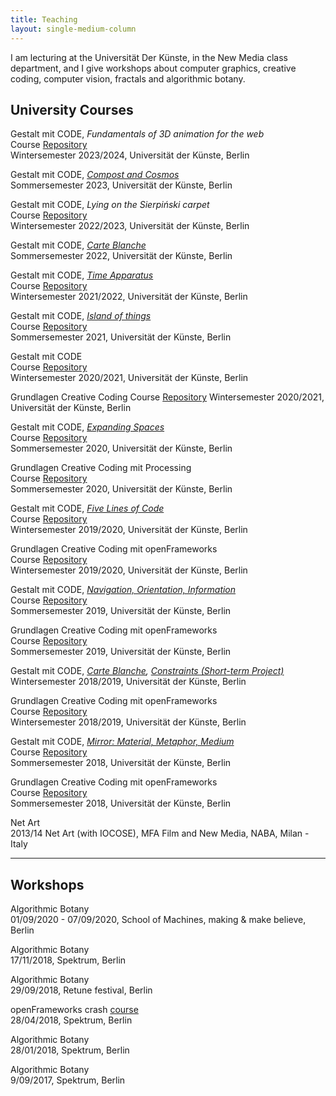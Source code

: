 ```yaml
---
title: Teaching
layout: single-medium-column
---
```



I am lecturing at the Universität Der Künste, in the New Media class department, and I give workshops about computer graphics, creative coding, computer vision, fractals and algorithmic botany.

## University Courses

Gestalt mit CODE, *Fundamentals of 3D animation for the web*  
Course [Repository](https://github.com/edap/udk-3d-web-fundamentals)  
Wintersemester 2023/2024, Universität der Künste, Berlin

Gestalt mit CODE, *[Compost and Cosmos](https://newmedia.udk-berlin.de/projects/2023-ss)*  
Sommersemester 2023, Universität der Künste, Berlin

Gestalt mit CODE, *Lying on the Sierpiński carpet*  
Course [Repository](https://github.com/edap/udk-lying-on-the-sierpinsky-carpet)  
Wintersemester 2022/2023, Universität der Künste, Berlin

Gestalt mit CODE, *[Carte Blanche](https://newmedia.udk-berlin.de/projects/2022-ss)*  
Sommersemester 2022, Universität der Künste, Berlin

Gestalt mit CODE, *[Time Apparatus](https://newmedia.udk-berlin.de/projects/2021-ws-e)*  
Course [Repository](https://github.com/edap/udk-shaders)  
Wintersemester 2021/2022, Universität der Künste, Berlin

Gestalt mit CODE, *[Island of things](https://newmedia.udk-berlin.de/projects/2021-ss)*  
Course [Repository](https://github.com/edap/udk-algorithms)  
Sommersemester 2021, Universität der Künste, Berlin

Gestalt mit CODE  
Course [Repository](https://github.com/edap/udk-creative-coding-processing)  
Wintersemester 2020/2021, Universität der Künste, Berlin

Grundlagen Creative Coding
Course [Repository](https://github.com/edap/udk-shaders)
Wintersemester 2020/2021, Universität der Künste, Berlin

Gestalt mit CODE, *[Expanding Spaces](https://newmedia.udk-berlin.de/projects/2020-ss)*  
Course [Repository](https://github.com/edap/udk-2020-cosmodrome)  
Sommersemester 2020, Universität der Künste, Berlin

Grundlagen Creative Coding mit Processing  
Course [Repository](https://github.com/edap/udk-2019-creative-coding)  
Sommersemester 2020, Universität der Künste, Berlin

Gestalt mit CODE, *[Five Lines of Code](https://newmedia.udk-berlin.de/projects/2019-ws-k2)*  
Course [Repository](https://github.com/edap/udk-2019-wintersemester-lines-from-rules)  
Wintersemester 2019/2020, Universität der Künste, Berlin

Grundlagen Creative Coding mit openFrameworks  
Course [Repository](https://github.com/edap/udk-creative-coding)  
Wintersemester 2019/2020, Universität der Künste, Berlin

Gestalt mit CODE, *[Navigation, Orientation, Information](https://newmedia.udk-berlin.de/projects/2019-ss)*  
Course [Repository](https://github.com/edap/udk-2019-find-your-way-out)  
Sommersemester 2019, Universität der Künste, Berlin

Grundlagen Creative Coding mit openFrameworks  
Course [Repository](https://github.com/edap/udk-2019-creative-coding)  
Sommersemester 2019, Universität der Künste, Berlin

Gestalt mit CODE, *[Carte Blanche](https://newmedia.udk-berlin.de/projects/2018-ws), [Constraints (Short-term Project)](https://newmedia.udk-berlin.de/projects/2018-ws-k)*  
Wintersemester 2018/2019, Universität der Künste, Berlin

Grundlagen Creative Coding mit openFrameworks  
Course [Repository](https://github.com/edap/intro-to-computer-vision)  
Wintersemester 2018/2019, Universität der Künste, Berlin

Gestalt mit CODE, *[Mirror: Material, Metaphor, Medium](https://newmedia.udk-berlin.de/projects/2018-ss)*  
Course [Repository](https://github.com/edap/udk-2018-mirage-of-mirrors)  
Sommersemester 2018, Universität der Künste, Berlin

Grundlagen Creative Coding mit openFrameworks  
Course [Repository](https://github.com/edap/breaking-two-things-at-once)   
Sommersemester 2018, Universität der Künste, Berlin

Net Art  
2013/14 Net Art (with IOCOSE), MFA Film and New Media, NABA, Milan - Italy

---
## Workshops

Algorithmic Botany  
01/09/2020 - 07/09/2020, School of Machines, making & make believe, Berlin

Algorithmic Botany  
17/11/2018, Spektrum, Berlin

Algorithmic Botany  
29/09/2018, Retune festival, Berlin

openFrameworks crash [course](https://github.com/edap/ws-openframeworks-spektrum)  
28/04/2018, Spektrum, Berlin

Algorithmic Botany  
28/01/2018, Spektrum, Berlin

Algorithmic Botany  
9/09/2017, Spektrum, Berlin